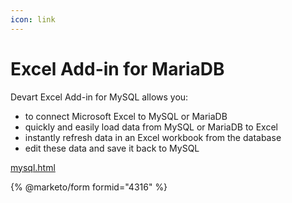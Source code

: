 ```yaml
---
icon: link
---
```


# Excel Add-in for MariaDB

Devart Excel Add-in for MySQL allows you:

* to connect Microsoft Excel to MySQL or MariaDB
* quickly and easily load data from MySQL or MariaDB to Excel
* instantly refresh data in an Excel workbook from the database
* edit these data and save it back to MySQL

[mysql.html](https://www.devart.com/excel-addins/mysql.html)

{% @marketo/form formid="4316" %}
